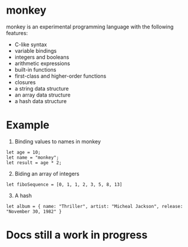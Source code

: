 # monkey

monkey is an experimental programming language with the following features:

- C-like syntax
- variable bindings
- integers and booleans
- arithmetic expressions
- built-in functions
- first-class and higher-order functions
- closures 
- a string data structure
- an array data structure
- a hash data structure

# Example

1. Binding values to names in monkey

```
let age = 10;
let name = "monkey";
let result = age * 2;
```

2. Biding an array of integers

```
let fiboSequence = [0, 1, 1, 2, 3, 5, 8, 13]
```

3. A hash 

```
let album = { name: "Thriller", artist: "Micheal Jackson", release: "November 30, 1982" }
```


# Docs still a work in progress

